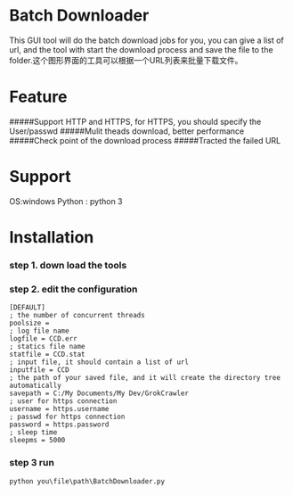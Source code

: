 Batch Downloader
=====
This GUI tool will do the batch download jobs for you, you can give a list of url, and the tool with start the download process and save the file
to the folder.这个图形界面的工具可以根据一个URL列表来批量下载文件。


Feature
====
#####Support HTTP and HTTPS, for HTTPS, you should specify the User/passwd
#####Mulit theads download, better performance
#####Check point of the download process
#####Tracted the failed URL


Support
====
OS:windows
Python : python 3

Installation
====
### step 1. down load the tools
### step 2. edit the configuration
    [DEFAULT]
    ; the number of concurrent threads
    poolsize =
    ; log file name
    logfile = CCD.err
    ; statics file name
    statfile = CCD.stat
    ; input file, it should contain a list of url
    inputfile = CCD
    ; the path of your saved file, and it will create the directory tree automatically
    savepath = C:/My Documents/My Dev/GrokCrawler
    ; user for https connection
    username = https.username
    ; passwd for https connection
    password = https.password
    ; sleep time
    sleepms = 5000


### step 3 run
    python you\file\path\BatchDownloader.py
